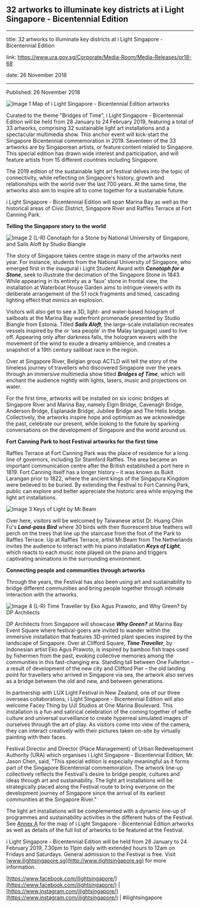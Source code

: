 ## 32 artworks to illuminate key districts at i Light Singapore - Bicentennial Edition

---

title: 32 artworks to illuminate key districts at i Light Singapore - Bicentennial Edition

link: https://www.ura.gov.sg/Corporate/Media-Room/Media-Releases/pr18-68

date: 26 November 2018

---

Published: 26 November 2018

![Image 1](<https://www.ura.gov.sg/-/media/Corporate/Media-Room/2018/Nov/pr18-68IMG1(2).jpg?h=300&w=474>)
Map of i Light Singapore - Bicentennial Edition artworks

Curated to the theme "Bridges of Time", i Light Singapore - Bicentennial Edition will be held from 28 January to 24 February 2019, featuring a total of 33 artworks, comprising 32 sustainable light art installations and a spectacular multimedia show. This anchor event will kick-start the Singapore Bicentennial commemoration in 2019. Seventeen of the 33 artworks are by Singaporean artists, or feature content related to Singapore. This special edition has drawn wide interest and participation, and will feature artists from 15 different countries including Singapore.

The 2019 edition of the sustainable light art festival delves into the topic of connectivity, while reflecting on Singapore's history, growth and relationships with the world over the last 700 years. At the same time, the artworks also aim to inspire all to come together for a sustainable future.

i Light Singapore - Bicentennial Edition will span Marina Bay as well as the historical areas of Civic District, Singapore River and Raffles Terrace at Fort Canning Park.

**Telling the Singapore story to the world**

![Image 2](https://www.ura.gov.sg/-/media/Corporate/Media-Room/2018/Nov/pr18-68IMG2.JPG)
(L-R) Cenotaph for a Stone by National University of Singapore, and Sails Aloft by Studio Biangle

The story of Singapore takes centre stage in many of the artworks next year. For instance, students from the National University of Singapore, who emerged first in the inaugural i Light Student Award with **_Cenotaph for a Stone_**, seek to illustrate the decimation of the Singapore Stone in 1843. While appearing in its entirety as a ‘faux' stone in frontal view, the installation at Waterboat House Garden aims to intrigue viewers with its deliberate arrangement of the 51 rock fragments and timed, cascading lighting effect that mimics an explosion.

Visitors will also get to see a 3D, light- and water-based hologram of sailboats at the Marina Bay waterfront promenade presented by Studio Biangle from Estonia. Titled **_Sails Aloft_**, the large-scale installation recreates vessels inspired by the or ‘sea people' in the Malay language) used to live off. Appearing only after darkness falls, the hologram wavers with the movement of the wind to exude a dreamy ambience, and creates a snapshot of a 19th century sailboat race in the region.

Over at Singapore River, Belgian group ACTLD will tell the story of the timeless journey of travellers who discovered Singapore over the years through an immersive multimedia show titled **_Bridges of Time_**, which will enchant the audience nightly with lights, lasers, music and projections on water.

For the first time, artworks will be installed on six iconic bridges at Singapore River and Marina Bay, namely Elgin Bridge, Cavenagh Bridge, Anderson Bridge, Esplanade Bridge, Jubilee Bridge and The Helix bridge. Collectively, the artworks inspire hope and optimism as we acknowledge the past, celebrate our present, while looking to the future by sparking conversations on the development of Singapore and the world around us.

**Fort Canning Park to host Festival artworks for the first time**

Raffles Terrace at Fort Canning Park was the place of residence for a long line of governors, including Sir Stamford Raffles. The area became an important communication centre after the British established a port here in 1819. Fort Canning itself has a longer history – it was known as Bukit Larangan prior to 1822, where the ancient kings of the Singapura Kingdom were believed to be buried. By extending the Festival to Fort Canning Park, public can explore and better appreciate the historic area while enjoying the light art installations.

![Image 3](https://www.ura.gov.sg/-/media/Corporate/Media-Room/2018/Nov/pr18-68IMG3.JPG?h=250&w=370)
Keys of Light by Mr.Beam

Over here, visitors will be welcomed by Taiwanese artist Dr. Huang Chin Fu's **_Land-pass Bird_** where 30 birds with their fluorescent blue feathers will perch on the trees that line up the staircase from the foot of the Park to Raffles Terrace. Up at Raffles Terrace, artist Mr.Beam from The Netherlands invites the audience to interact with his piano installation **_Keys of Light_**, which reacts to each music note played on the piano and triggers captivating animations in the surrounding environment.

**Connecting people and communities through artworks**

Through the years, the Festival has also been using art and sustainability to bridge different communities and bring people together through intimate interaction with the artworks.

![Image 4](https://www.ura.gov.sg/-/media/Corporate/Media-Room/2018/Nov/pr18-68IMG4.JPG?h=232&w=803)
(L-R) Time Traveller by Eko Agus Prawoto, and Why Green? by DP Architects

DP Architects from Singapore will showcase **_Why Green?_** at Marina Bay Event Square where festival-goers are invited to wander within the immersive installation that features 3D-printed plant species inspired by the landscape of Singapore. Over at Clifford Square, **_Time Traveller_**, by Indonesian artist Eko Agus Prawoto, is inspired by bamboo fish traps used by fishermen from the past, evoking collective memories among the communities in this fast-changing era. Standing tall between One Fullerton – a result of development of the new city and Clifford Pier – the old landing point for travellers who arrived in Singapore via sea, the artwork also serves as a bridge between the old and new, and between generations.

In partnership with LUX Light Festival in New Zealand, one of our three overseas collaborations, i Light Singapore - Bicentennial Edition will also welcome Facey Thing by UJI Studios at One Marina Boulevard. This installation is a fun and satirical celebration of the coming together of selfie culture and universal surveillance to create hyperreal simulated images of ourselves through the art of play. As visitors come into view of the camera, they can interact creatively with their pictures taken on-site by virtually painting with their faces.

Festival Director and Director (Place Management) of Urban Redevelopment Authority (URA) which organises i Light Singapore - Bicentennial Edition, Mr. Jason Chen, said, "This special edition is especially meaningful as it forms part of the Singapore Bicentennial commemoration. The artwork line-up collectively reflects the Festival's desire to bridge people, cultures and ideas through art and sustainability. The light art installations will be strategically placed along the Festival route to bring everyone on the development journey of Singapore since the arrival of its earliest communities at the Singapore River."

The light art installations will be complemented with a dynamic line-up of programmes and sustainability activities in the different hubs of the Festival. See [Annex A](<https://www.ura.gov.sg/-/media/Corporate/Media-Room/2018/Nov/pr18-68a(3).pdf>) for the map of i Light Singapore - Bicentennial Edition artworks as well as details of the full list of artworks to be featured at the Festival.

i Light Singapore - Bicentennial Edition will be held from 28 January to 24 February 2019, 7.30pm to 11pm daily with extended hours to 12am on Fridays and Saturdays. General admission to the Festival is free. Visit [www.ilightsingapore.sg](http://www.ilightsingapore.sg) for more information.

[https://www.facebook.com/ilightsingapore/](https://www.facebook.com/ilightsingapore/) | [https://www.instagram.com/ilightsingapore/](https://www.instagram.com/ilightsingapore/) | #ilightsingapore
